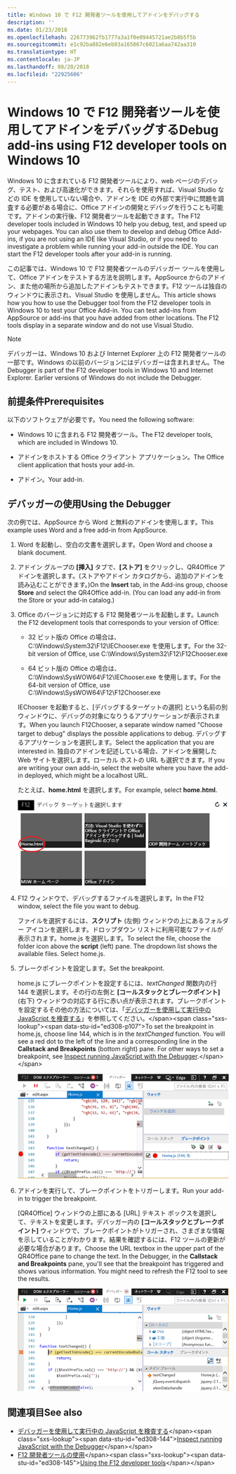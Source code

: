 ```yaml
---
title: Windows 10 で F12 開発者ツールを使用してアドインをデバッグする
description: ''
ms.date: 01/23/2018
ms.openlocfilehash: 226773962fb1777a3a1f0e09445721ae2b8b5f5b
ms.sourcegitcommit: e1c92ba882e6eb03a165867c6021a6aa742aa310
ms.translationtype: HT
ms.contentlocale: ja-JP
ms.lasthandoff: 08/20/2018
ms.locfileid: "22925606"
---
```

# <a name="debug-add-ins-using-f12-developer-tools-on-windows-10"></a><span data-ttu-id="ed308-102">Windows 10 で F12 開発者ツールを使用してアドインをデバッグする</span><span class="sxs-lookup"><span data-stu-id="ed308-102">Debug add-ins using F12 developer tools on Windows 10</span></span>

<span data-ttu-id="ed308-p101">Windows 10 に含まれている F12 開発者ツールにより、web ページのデバッグ、テスト、および高速化ができます。それらを使用すれば、Visual Studio などの IDE を使用していない場合や、アドインを IDE の外部で実行中に問題を調査する必要がある場合に、Office アドインの開発とデバッグを行うことも可能です。アドインの実行後、F12 開発者ツールを起動できます。</span><span class="sxs-lookup"><span data-stu-id="ed308-p101">The F12 developer tools included in Windows 10 help you debug, test, and speed up your webpages. You can also use them to develop and debug Office Add-ins, if you are not using an IDE like Visual Studio, or if you need to investigate a problem while running your add-in outside the IDE. You can start the F12 developer tools after your add-in is running.</span></span>

<span data-ttu-id="ed308-p102">この記事では、Windows 10 で F12 開発者ツールのデバッガー ツールを使用して、Office アドインをテストする方法を説明します。AppSource からのアドイン、また他の場所から追加したアドインもテストできます。F12 ツールは独自のウィンドウに表示され、Visual Studio を使用しません。</span><span class="sxs-lookup"><span data-stu-id="ed308-p102">This article shows how you how to use the Debugger tool from the F12 developer tools in Windows 10 to test your Office Add-in. You can test add-ins from AppSource or add-ins that you have added from other locations. The F12 tools display in a separate window and do not use Visual Studio.</span></span>

> [!NOTE]
> <span data-ttu-id="ed308-p103">デバッガーは、Windows 10 および Internet Explorer 上の F12 開発者ツールの一部です。Windows の以前のバージョンにはデバッガーは含まれません。</span><span class="sxs-lookup"><span data-stu-id="ed308-p103">The Debugger is part of the F12 developer tools in Windows 10 and Internet Explorer. Earlier versions of Windows do not include the Debugger.</span></span> 

## <a name="prerequisites"></a><span data-ttu-id="ed308-111">前提条件</span><span class="sxs-lookup"><span data-stu-id="ed308-111">Prerequisites</span></span>

<span data-ttu-id="ed308-112">以下のソフトウェアが必要です。</span><span class="sxs-lookup"><span data-stu-id="ed308-112">You need the following software:</span></span>

- <span data-ttu-id="ed308-113">Windows 10 に含まれる F12 開発者ツール。</span><span class="sxs-lookup"><span data-stu-id="ed308-113">The F12 developer tools, which are included in Windows 10.</span></span> 
    
- <span data-ttu-id="ed308-114">アドインをホストする Office クライアント アプリケーション。</span><span class="sxs-lookup"><span data-stu-id="ed308-114">The Office client application that hosts your add-in.</span></span> 
    
- <span data-ttu-id="ed308-115">アドイン。</span><span class="sxs-lookup"><span data-stu-id="ed308-115">Your add-in.</span></span> 

## <a name="using-the-debugger"></a><span data-ttu-id="ed308-116">デバッガーの使用</span><span class="sxs-lookup"><span data-stu-id="ed308-116">Using the Debugger</span></span>

<span data-ttu-id="ed308-117">次の例では、AppSource から Word と無料のアドインを使用します。</span><span class="sxs-lookup"><span data-stu-id="ed308-117">This example uses Word and a free add-in from AppSource.</span></span>

1. <span data-ttu-id="ed308-118">Word を起動し、空白の文書を選択します。</span><span class="sxs-lookup"><span data-stu-id="ed308-118">Open Word and choose a blank document.</span></span> 
    
2. <span data-ttu-id="ed308-p104">アドイン グループの **[挿入]** タブで、**[ストア]** をクリックし、QR4Office アドインを選択します。(ストアやアドイン カタログから、追加のアドインを読み込むことができます。)</span><span class="sxs-lookup"><span data-stu-id="ed308-p104">On the **Insert** tab, in the Add-ins group, choose **Store** and select the QR4Office add-in. (You can load any add-in from the Store or your add-in catalog.)</span></span>
    
3. <span data-ttu-id="ed308-121">Office のバージョンに対応する F12 開発者ツールを起動します。</span><span class="sxs-lookup"><span data-stu-id="ed308-121">Launch the F12 development tools that corresponds to your version of Office:</span></span>
    
   - <span data-ttu-id="ed308-122">32 ビット版の Office の場合は、C:\Windows\System32\F12\IEChooser.exe を使用します。</span><span class="sxs-lookup"><span data-stu-id="ed308-122">For the 32-bit version of Office, use C:\Windows\System32\F12\F12Chooser.exe</span></span>
    
   - <span data-ttu-id="ed308-123">64 ビット版の Office の場合は、C:\Windows\SysWOW64\F12\IEChooser.exe を使用します。</span><span class="sxs-lookup"><span data-stu-id="ed308-123">For the 64-bit version of Office, use C:\Windows\SysWOW64\F12\F12Chooser.exe</span></span>
    
   <span data-ttu-id="ed308-124">IEChooser を起動すると、[デバッグするターゲットの選択] という名前の別ウィンドウに、デバッグの対象になりうるアプリケーションが表示されます。</span><span class="sxs-lookup"><span data-stu-id="ed308-124">When you launch F12Chooser, a separate window named "Choose target to debug" displays the possible applications to debug.</span></span> <span data-ttu-id="ed308-125">デバッグするアプリケーションを選択します。</span><span class="sxs-lookup"><span data-stu-id="ed308-125">Select the application that you are interested in.</span></span> <span data-ttu-id="ed308-126">独自のアドインを記述している場合、アドインを展開した Web サイトを選択します。ローカル ホストの URL も選択できます。</span><span class="sxs-lookup"><span data-stu-id="ed308-126">If you are writing your own add-in, select the website where you have the add-in deployed, which might be a localhost URL.</span></span> 
    
   <span data-ttu-id="ed308-127">たとえば、**home.html** を選択します。</span><span class="sxs-lookup"><span data-stu-id="ed308-127">For example, select **home.html**.</span></span> 
    
   ![IEChooser 画面、バブル アドインを示す](../images/choose-target-to-debug.png)

4. <span data-ttu-id="ed308-129">F12 ウィンドウで、デバッグするファイルを選択します。</span><span class="sxs-lookup"><span data-stu-id="ed308-129">In the F12 window, select the file you want to debug.</span></span>
    
   <span data-ttu-id="ed308-p106">ファイルを選択するには、**スクリプト** (左側) ウィンドウの上にあるフォルダー アイコンを選択します。ドロップダウン リストに利用可能なファイルが表示されます。home.js を選択します。</span><span class="sxs-lookup"><span data-stu-id="ed308-p106">To select the file, choose the folder icon above the  **script** (left) pane. The dropdown list shows the available files. Select home.js.</span></span>
    
5. <span data-ttu-id="ed308-133">ブレークポイントを設定します。</span><span class="sxs-lookup"><span data-stu-id="ed308-133">Set the breakpoint.</span></span>
    
   <span data-ttu-id="ed308-p107">home.js にブレークポイントを設定するには、_textChanged_ 関数内の行 144 を選択します。その行の左側と **[コールスタックとブレークポイント]** (右下) ウィンドウの対応する行に赤い点が表示されます。ブレークポイントを設定するその他の方法については、「[デバッガーを使用して実行中の JavaScript を検査する](https://docs.microsoft.com/previous-versions/windows/internet-explorer/ie-developer/samples/dn255007(v=vs.85))」を参照してください。</span><span class="sxs-lookup"><span data-stu-id="ed308-p107">To set the breakpoint in home.js, choose line 144, which is in the  _textChanged_ function. You will see a red dot to the left of the line and a corresponding line in the **Callstack and Breakpoints** (bottom right) pane. For other ways to set a breakpoint, see [Inspect running JavaScript with the Debugger](https://docs.microsoft.com/previous-versions/windows/internet-explorer/ie-developer/samples/dn255007(v=vs.85)).</span></span> 
    
   ![home.js ファイルのブレークポイントを含むデバッガー](../images/debugger-home-js-02.png)

6. <span data-ttu-id="ed308-138">アドインを実行して、ブレークポイントをトリガーします。</span><span class="sxs-lookup"><span data-stu-id="ed308-138">Run your add-in to trigger the breakpoint.</span></span>
    
   <span data-ttu-id="ed308-p108">[QR4Office] ウィンドウの上部にある [URL] テキスト ボックスを選択して、テキストを変更します。デバッガー内の **[コールスタックとブレークポイント]** ウィンドウで、ブレークポイントがトリガーされ、さまざまな情報を示していることがわかります。結果を確認するには、F12 ツールの更新が必要な場合があります。</span><span class="sxs-lookup"><span data-stu-id="ed308-p108">Choose the URL textbox in the upper part of the QR4Office pane to change the text. In the Debugger, in the **Callstack and Breakpoints** pane, you'll see that the breakpoint has triggered and shows various information. You might need to refresh the F12 tool to see the results.</span></span>
    
   ![トリガーされるブレーキポイントの結果を持つデバッガー](../images/debugger-home-js-01.png)


## <a name="see-also"></a><span data-ttu-id="ed308-143">関連項目</span><span class="sxs-lookup"><span data-stu-id="ed308-143">See also</span></span>

- <span data-ttu-id="ed308-144">[デバッガーを使用して実行中の JavaScript を検査する](https://docs.microsoft.com/previous-versions/windows/internet-explorer/ie-developer/samples/dn255007(v=vs.85))</span><span class="sxs-lookup"><span data-stu-id="ed308-144">[Inspect running JavaScript with the Debugger](https://docs.microsoft.com/previous-versions/windows/internet-explorer/ie-developer/samples/dn255007(v=vs.85))</span></span>
- <span data-ttu-id="ed308-145">[F12 開発者ツールの使用](https://docs.microsoft.com/previous-versions/windows/internet-explorer/ie-developer/samples/bg182326(v=vs.85))</span><span class="sxs-lookup"><span data-stu-id="ed308-145">[Using the F12 developer tools](https://docs.microsoft.com/previous-versions/windows/internet-explorer/ie-developer/samples/bg182326(v=vs.85))</span></span>
    
